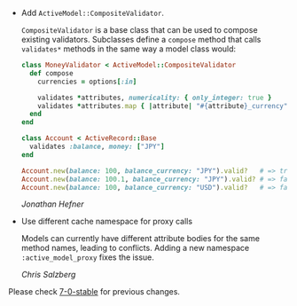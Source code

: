 *   Add `ActiveModel::CompositeValidator`.

    `CompositeValidator` is a base class that can be used to compose
    existing validators.  Subclasses define a `compose` method that calls
    `validates*` methods in the same way a model class would:

    ```ruby
    class MoneyValidator < ActiveModel::CompositeValidator
      def compose
        currencies = options[:in]

        validates *attributes, numericality: { only_integer: true }
        validates *attributes.map { |attribute| "#{attribute}_currency" }, inclusion: currencies
      end
    end

    class Account < ActiveRecord::Base
      validates :balance, money: ["JPY"]
    end

    Account.new(balance: 100, balance_currency: "JPY").valid?   # => true
    Account.new(balance: 100.1, balance_currency: "JPY").valid? # => false
    Account.new(balance: 100, balance_currency: "USD").valid?   # => false
    ```

    *Jonathan Hefner*

*   Use different cache namespace for proxy calls

    Models can currently have different attribute bodies for the same method
    names, leading to conflicts. Adding a new namespace `:active_model_proxy`
    fixes the issue.

    *Chris Salzberg*

Please check [7-0-stable](https://github.com/rails/rails/blob/7-0-stable/activemodel/CHANGELOG.md) for previous changes.
